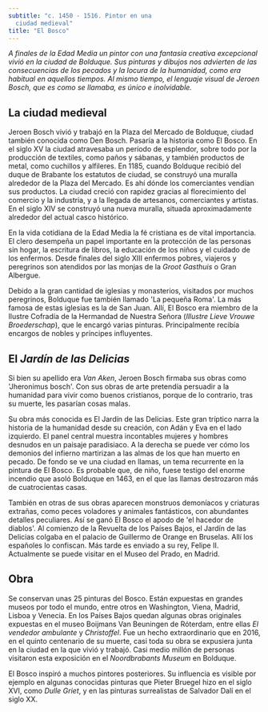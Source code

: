 ```yaml
---
subtitle: "c. 1450 - 1516. Pintor en una
  ciudad medieval"
title: "El Bosco"
---
```


_A finales de la Edad Media un pintor con una fantasía creativa
excepcional vivió en la ciudad de Bolduque. Sus pinturas y dibujos nos
advierten de las consecuencias de los pecados y la locura de la
humanidad, como era habitual en aquellos tiempos. Al mismo tiempo, el
lenguaje visual de Jeroen Bosch, que es como se llamaba, es único e
inolvidable._

## La ciudad medieval

Jeroen Bosch vivió y trabajó en la Plaza del Mercado de Bolduque, ciudad
también conocida como Den Bosch. Pasaría a la historia como El Bosco. En
el siglo XV la ciudad atravesaba un período de esplendor, sobre todo por
la producción de textiles, como paños y sábanas, y también productos de
metal, como cuchillos y alfileres. En 1185, cuando Bolduque recibió del
duque de Brabante los estatutos de ciudad, se construyó una muralla
alrededor de la Plaza del Mercado. Es ahí dónde los comerciantes vendían
sus productos. La ciudad creció con rapidez gracias al florecimiento del
comercio y la industria, y a la llegada de artesanos, comerciantes y
artistas. En el siglo XIV se construyó una nueva muralla, situada
aproximadamente alrededor del actual casco histórico.

En la vida cotidiana de la Edad Media la fé cristiana es de vital
importancia. El clero desempeña un papel importante en la protección de
las personas sin hogar, la escritura de libros, la educación de los
niños y el cuidado de los enfermos. Desde finales del siglo XIII
enfermos pobres, viajeros y peregrinos son atendidos por las monjas de
la _Groot Gasthuis_ o Gran Albergue.

Debido a la gran cantidad de iglesias y monasterios, visitados por
muchos peregrinos, Bolduque fue también llamado \'La pequeña Roma\'. La
más famosa de estas iglesias es la de San Juan. Allí, El Bosco era
miembro de la Ilustre Cofradía de la Hermandad de Nuestra Señora
(_Illustre Lieve Vrouwe Broederschap_), que le encargó varias pinturas.
Principalmente recibía encargos de nobles y príncipes influyentes.

## El _Jardín de las Delicias_

Si bien su apellido era _Van Aken_, Jeroen Bosch firmaba sus obras como
\'Jheronimus bosch\'. Con sus obras de arte pretendía persuadir a la
humanidad para vivir como buenos cristianos, porque de lo contrario,
tras su muerte, les pasarían cosas malas.

Su obra más conocida es El Jardín de las Delicias. Este gran tríptico
narra la historia de la humanidad desde su creación, con Adán y Eva en
el lado izquierdo. El panel central muestra incontables mujeres y
hombres desnudos en un paisaje paradisiaco. A la derecha se puede ver
cómo los demonios del infierno martirizan a las almas de los que han
muerto en pecado. De fondo se ve una ciudad en llamas, un tema
recurrente en la pintura de El Bosco. Es probable que, de niño, fuese
testigo del enorme incendio que asoló Bolduque en 1463, en el que las
llamas destrozaron más de cuatrocientas casas.

También en otras de sus obras aparecen monstruos demoníacos y criaturas
extrañas, como peces voladores y animales fantásticos, con abundantes
detalles peculiares. Así se ganó El Bosco el apodo de \'el hacedor de
diablos\'. Al comienzo de la Revuelta de los Países Bajos, el Jardín de
las Delicias colgaba en el palacio de Guillermo de Orange en Bruselas.
Allí los españoles lo confiscan. Más tarde es enviado a su rey, Felipe
II. Actualmente se puede visitar en el Museo del Prado, en Madrid.

## Obra

Se conservan unas 25 pinturas del Bosco. Están expuestas en grandes
museos por todo el mundo, entre otros en Washington, Viena, Madrid,
Lisboa y Venecia. En los Países Bajos quedan algunas obras originales
expuestas en el museo Boijmans Van Beuningen de Róterdam, entre ellas
_El vendedor ambulante_ y _Christoffel_. Fue un hecho extraordinario que
en 2016, en el quinto centenario de su muerte, casi toda su obra se
expusiera junta en la ciudad en la que vivió y trabajó. Casi medio
millón de personas visitaron esta exposición en el _Noordbrabants
Museum_ en Bolduque.

El Bosco inspiró a muchos pintores posteriores. Su influencia es visible
por ejemplo en algunas conocidas pinturas que Pieter Bruegel hizo en el
siglo XVI, como _Dulle Griet_, y en las pinturas surrealistas de
Salvador Dalí en el siglo XX.
